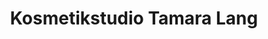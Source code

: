---
title: "Kosmetikstudio Tamara Lang"
url: /fuerstenfeldbruck/kosmetikstudio-tamara-lang/
shop: Kosmetik
---